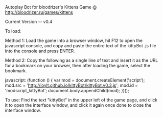 Autoplay Bot for bloodrizer's Kittens Game @ http://bloodrizer.ru/games/kittens

Current Version -- v0.4

To load:

Method 1: Load the game into a browser window, hit F12 to open the javascript console, and copy and paste the entire text of the kittyBot .js file into the console and press ENTER.

Method 2: Copy the following as a single line of text and insert it as the URL for a bookmark on your browser, then after loading the game, select the bookmark.

javascript: (function () { var mod = document.createElement('script'); mod.src = 'http://loylt.github.io/kittyBot/kittyBot.v0.3.js'; mod.id = 'modscript_kittyBot'; document.body.appendChild(mod); })();

To use: Find the text "kittyBot" in the upper left of the game page, and click it to open the interface window, and click it again once done to close the interface window.
